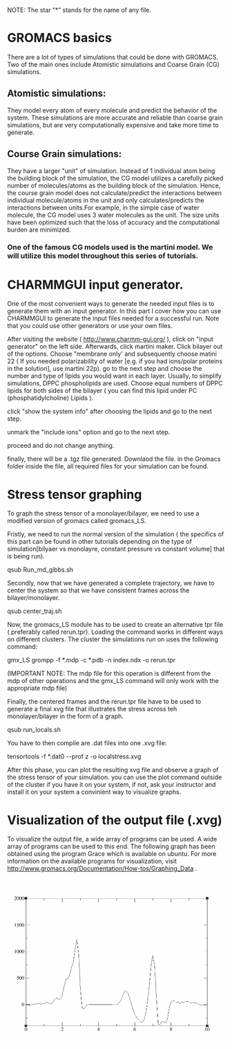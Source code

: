  
NOTE:  The star “*” stands for the name of any file.


# GROMACS basics


There are a lot of types of simulations that could be done with GROMACS. Two of the main ones include Atomistic simulations and Coarse Grain (CG) simulations.
## Atomistic simulations: 
They model every atom of every molecule and predict the behavior of the system. These simulations are more accurate and reliable than coarse grain simulations, but are very computationally expensive and take more time to generate.
## Course Grain simulations:
They have a larger "unit" of simulation. Instead of 1 individual atom being the building block of the simulation, the CG model utilizes a carefully picked number of molecules/atoms as the building block of the simulation.
Hence, the course grain model does not calculate/predict the interactions between individual molecule/atoms in the unit and only calculates/predicts  the interactions between units.For example, in the simple case of water molecule, the CG model uses 3 water molecules as the unit. The size units have been optimized such that the loss of accuracy and the computational burden are minimized.
### One of the famous CG models used is the martini model. We will utilize this model throughout this series of tutorials.


# CHARMMGUI input generator.

One of the most convenient ways to generate the needed input files is to generate them with an input generator. In this part I cover how you can use CHARMMGUI to generate the input files needed for a successful run. Note that you could use other generators or use your own files.

After visiting the website ( http://www.charmm-gui.org/ ), click on "input generator" on the left side. Afterwards, click martini maker. Click bilayer out of the options. Choose "membrane only' and subsequently choose matini 22 ( If you needed polarizability of water [e.g. if you had ions/polar proteins in the solution], use martini 22p).
go to the next step and choose the number and type of lipids you would want in each layer. Usually, to simplify simulations, DPPC phospholipids are used. Choose equal numbers of DPPC lipids for both sides of the bilayer ( you can find this lipid under  PC (phosphatidylcholine) Lipids ).

click "show the system info" after choosing the lipids and go to the next step.

unmark the "include ions" option and go to the next step.

proceed and do not change anything.

finally, there will be a .tgz file generated. Downlaod the file.
in the Gromacs folder inside  the file, all required files for your simulation can be found.

# Stress tensor graphing

To graph the stress tensor of a monolayer/bilayer, we need to use a modified version of gromacs called gromacs_LS.


Fristly, we need to run the normal version of the simulation ( the specifics of this part can be found in other tutorials depending on the type of simulation[bilyaer vs monolayre, constant pressure vs constant volume] that is being run).

qsub Run_md_gibbs.sh


Secondly, now that we have generated a complete trajectory, we have to center the system so that we have consistent frames across the bilayer/monolayer.



qsub center_traj.sh


Now, the gromacs_LS module has to be used to create an alternative tpr file ( preferably called rerun.tpr). Loading the command works in different ways on different clusters. The cluster the simulations run on uses the following command:



gmx_LS grompp -f *.mdp -c *.pdb -n index.ndx -o rerun.tpr


(IMPORTANT NOTE: The mdp file for this operation is different from the mdp of other operations and the gmx_LS command will only work with the appropriate mdp file)



Finally, the centered frames and the rerun.tpr file  have to be used to generate a final xvg file that illustrates the stress across teh monolayer/bilayer in  the form of a graph.


qsub run_locals.sh


You have to then compile are .dat files into one .xvg file:


tensortools -f *.dat0 --prof z -o localstress.xvg


After this phase, you can plot the resulting xvg file and observe a graph of the stress tensor of your simulation. you can use the plot command outside of the cluster if you have it on your system, if not, ask your instructor and install it on your system a convinient way to visualize graphs.

# Visualization of the output file (.xvg)

To visualize the output file, a wide array of programs can be used. A wide array of programs can be used to this end. The following graph has been obtained using the program Grace which is available on ubuntu. For more information on the available programs for visualization, visit http://www.gromacs.org/Documentation/How-tos/Graphing_Data .





![Stress Tensor](https://github.com/vanegasj/MDTutorials/blob/master/guz_images/stress.png)
